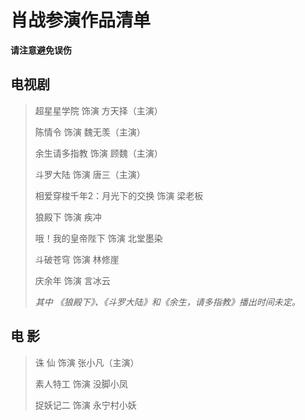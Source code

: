 # 肖战参演作品清单

**请注意避免误伤**

## 电视剧
>超星星学院 饰演 方天择（主演）
>
>陈情令 饰演 魏无羡（主演）
>
>余生请多指教 饰演 顾魏（主演）
>
>斗罗大陆 饰演 唐三（主演）
>
>相爱穿梭千年2：月光下的交换 饰演 梁老板
>
>狼殿下 饰演 疾冲
>
>哦！我的皇帝陛下 饰演 北堂墨染
>
>斗破苍穹 饰演 林修崖
>
>庆余年 饰演 言冰云
>
>*其中 《狼殿下》、《斗罗大陆》和《余生，请多指教》播出时间未定。*

## 电 影

>诛 仙  饰演 张小凡（主演）
>
>素人特工 饰演 没脚小凤
>
>捉妖记二 饰演 永宁村小妖
